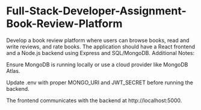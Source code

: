 # Full-Stack-Developer-Assignment-Book-Review-Platform
Develop a book review platform where users can browse books, read and write reviews, and rate books. The application should have a React frontend and a Node.js backend using Express and SQL/MongoDB.
 Additional Notes:

Ensure MongoDB is running locally or use a cloud provider like MongoDB Atlas.

Update .env with proper MONGO_URI and JWT_SECRET before running the backend.

The frontend communicates with the backend at http://localhost:5000.
